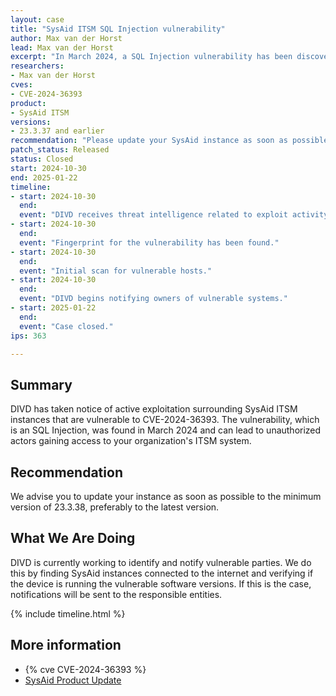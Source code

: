 ```yaml
---
layout: case
title: "SysAid ITSM SQL Injection vulnerability" 
author: Max van der Horst
lead: Max van der Horst
excerpt: "In March 2024, a SQL Injection vulnerability has been discovered in SysAid ITSM that has been reported to be actively exploited as recent as October 2024. Exploitation can result in unauthorized access to your ITSM system." 
researchers: 
- Max van der Horst
cves:
- CVE-2024-36393
product: 
- SysAid ITSM
versions: 
- 23.3.37 and earlier
recommendation: "Please update your SysAid instance as soon as possible." 
patch_status: Released
status: Closed 
start: 2024-10-30
end: 2025-01-22
timeline:
- start: 2024-10-30
  end:
  event: "DIVD receives threat intelligence related to exploit activity around SysAid instances vulnerable to CVE-2024-36393." 
- start: 2024-10-30
  end:
  event: "Fingerprint for the vulnerability has been found." 
- start: 2024-10-30
  end:
  event: "Initial scan for vulnerable hosts."
- start: 2024-10-30
  end:
  event: "DIVD begins notifying owners of vulnerable systems." 
- start: 2025-01-22
  end:
  event: "Case closed." 
ips: 363

---
```


## Summary 
DIVD has taken notice of active exploitation surrounding SysAid ITSM instances that are vulnerable to CVE-2024-36393. The vulnerability, which is an SQL Injection, was found in March 2024 and can lead to unauthorized actors gaining access to your organization's ITSM system.


## Recommendation 

We advise you to update your instance as soon as possible to the minimum version of 23.3.38, preferably to the latest version.

## What We Are Doing 

DIVD is currently working to identify and notify vulnerable parties. We do this by finding SysAid instances connected to the internet and verifying if the device is running the vulnerable software versions. If this is the case, notifications will be sent to the responsible entities.

{% include timeline.html %}

## More information

* {% cve CVE-2024-36393 %}
* [SysAid Product Update](https://documentation.sysaid.com/docs/23338)
